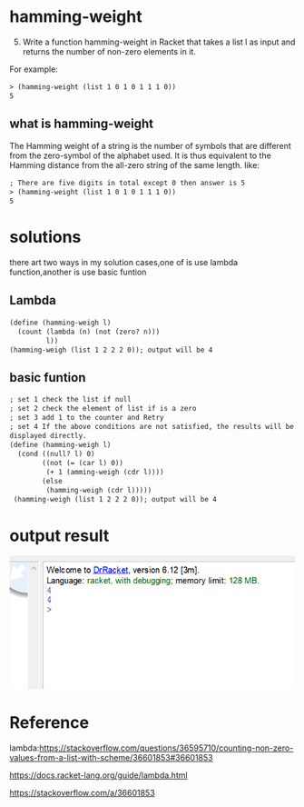 # hamming-weight
5. Write a function hamming-weight in Racket that takes a list l as input and returns the number of non-zero elements in it.

For example:
``` racket
> (hamming-weight (list 1 0 1 0 1 1 1 0)) 
5 
```
## what is hamming-weight
The Hamming weight of a string is the number of symbols that are different from the zero-symbol of the alphabet used. It is thus equivalent to the Hamming distance from the all-zero string of the same length. like:
``` racket
; There are five digits in total except 0 then answer is 5
> (hamming-weight (list 1 0 1 0 1 1 1 0)) 
5 
```
# solutions 
there art two ways in my solution cases,one of is use lambda function,another is use basic funtion

## Lambda
```racket
(define (hamming-weigh l)
  (count (lambda (n) (not (zero? n)))
         l))
(hamming-weigh (list 1 2 2 2 0)); output will be 4
```
## basic funtion 
```racket
; set 1 check the list if null
; set 2 check the element of list if is a zero
; set 3 add 1 to the counter and Retry 
; set 4 If the above conditions are not satisfied, the results will be displayed directly.
(define (hamming-weigh l)
  (cond ((null? l) 0)
        ((not (= (car l) 0))
         (+ 1 (amming-weigh (cdr l))))
        (else  
         (hamming-weigh (cdr l)))))
 (hamming-weigh (list 1 2 2 2 0)); output will be 4
```
# output result
![](https://github.com/neroZWX/Racket-problemsheets/blob/master/hamming-weight/output.PNG)
# Reference
lambda:https://stackoverflow.com/questions/36595710/counting-non-zero-values-from-a-list-with-scheme/36601853#36601853

https://docs.racket-lang.org/guide/lambda.html

https://stackoverflow.com/a/36601853



